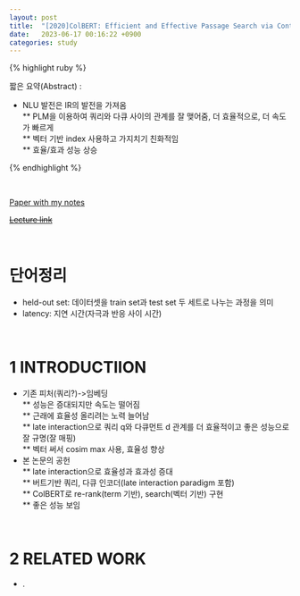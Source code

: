 ```yaml
---
layout: post
title:  "[2020]ColBERT: Efficient and Effective Passage Search via Contextualized Late Interaction over BERT"
date:   2023-06-17 00:16:22 +0900
categories: study
---
```







{% highlight ruby %}


짧은 요약(Abstract) :    
* NLU 발전은 IR의 발전을 가져옴  
** PLM을 이용하여 쿼리와 다큐 사이의 관계를 잘 맺어줌, 더 효율적으로, 더 속도가 빠르게  
** 벡터 기반 index 사용하고 가지치기 친화적임  
** 효율/효과 성능 상승  


{% endhighlight %}  

<br/>


[Paper with my notes](https://drive.google.com/drive/folders/1yzBGKBpEYXEw_UnkVc-5iFVq66je428X?usp=sharing)  


[~~Lecture link~~]()  

<br/>

# 단어정리  
* held-out set: 데이터셋을 train set과 test set 두 세트로 나누는 과정을 의미  
* latency: 지연 시간(자극과 반응 사이 시간)    








<br/>

# 1 INTRODUCTIION    
* 기존 피처(쿼리?)->임베딩  
** 성능은 증대되지만 속도는 떨어짐  
** 근래에 효율성 올리려는 노력 늘어남  
** late interaction으로 쿼리 q와 다큐먼트 d 관계를 더 효율적이고 좋은 성능으로 잘 규명(잘 매핑)  
** 벡터 써서 cosim max 사용, 효율성 향상  
* 본 논문의 공헌  
** late interaction으로 효율성과 효과성 증대  
** 버트기반 쿼리, 다큐 인코더(late interaction paradigm 포함)  
** ColBERT로 re-rank(term 기반), search(벡터 기반) 구현  
** 좋은 성능 보임  

<br/>

# 2 RELATED WORK  
* .  
